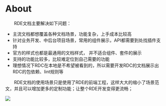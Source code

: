 # About

&emsp;&emsp;RDE文档主要解决如下问题：
* 主流文档都想覆盖各种文档场景，功能复杂，上手成本比较高
* 针对业务开发、中后台项目场景，常用的组件展示，API都需要到处找插件支持
* 官方的样式也都是最通用的文档样式， 并不适合组件、套件的展示
* 支持的功能比较多，比较难定位到自己需要的功能
* 理想情况下RDC在本地是不希望被看到的，所以需要开发RDC的文档展示出RDC的包依赖、lint规则等

&emsp;&emsp;RDE文档的使用场景只是使用了RDE的前端工程，这样大大的缩小了场景范文，并且可以增加更多的定制功能；让整个RDE开发变得更流畅；


![](https://haitao.nos.netease.com/5d675be1-aea0-49dc-9ef1-b2bb6cf19413_2874_1528.jpg)
